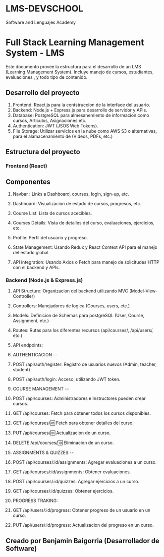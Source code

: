 # LMS-DEVSCHOOL
Software and Lenguajes Academy
# Full Stack Learning Management System - LMS
Este documento provee la estructura para el desarrollo de un LMS (Learning Management System).
Incluye manejo de cursos, estudiantes, evaluaciones , y todo tipo de contenido.

## Desarrollo del proyecto
1. Frontend: React.js para la contstruccion de la interface del usuario.
2. Backend: Node.js + Express.js para desarrollo de servidor y APIs.
3. Database: PostgreSQL para almesanemiento de informacion como cursos, Articulos, Asignaciones etc.
4. Authentication: JWT (JSOS Web Tokens).
5. File Storage: Utilizar servicios en la nube como AWS S3 o alternativas, para el alamacenamiento de (Videos, PDFs, etc.)

## Estructura del proyecto

### Frontend (React)
## Componentes
1. Navbar : Links a Dashboard, courses, login, sign-up, etc.
2. Dashboard: Visualizacion de estado de cursos, progresos, etc.
3. Course List: Lista de cursos acecibles.
4. Courses Details: Vista de detalles del curso, evaluaciones, ejercicios, etc.
5. Profile: Perfil del usuario y progreso.

6. State Management: Usando Redux y React Context API para el manejo del estado global.
7. API integration: Usando Axios o Fetch para manejo de solicitudes HTTP con el backend y APIs.

### Backend (Node.js & Express.js)

1. API Structure: Organizacion del backend utilizando MVC (Model-View-Controller)
2. Controllers: Manejadores de logica (Courses, users, etc.)
3. Models: Definicion de Schemas para postgreSQL (User, Course, Assignment, etc.)
4. Routes: Rutas para los diferentes recursos (api/courses/, /api/users/, etc.)

5. API endpoints:
6. AUTHENTICACION --
7. POST /api/auth/register: Registro de usuarios nuevos (Admin, teacher, student)
8. POST /api/auth/login: Acceso, utilizando JWT token.
9. COURSE MANAGEMENT --
10. POST /api/courses: Administradores e Instructores pueden crear cursos.
11. GET /api/courses: Fetch para obtener todos los cursos disponibles.
12. GET /api/courses/:id: Fetch para obtener detalles del curso.
13. PUT /api/courses/:id: Actualizacion de un curso.
14. DELETE /api/courses/:id: Eliminacion de un curso.
15. ASSIGNMENTS & QUIZZES --
16. POST /api/courses/:id/assignments: Agregar evaluaciones a un curso.
17. GET /api/courses/:id/assignments: Obtener evaluaciones.
18. POST /api/courses/:id/quizzes: Agregar ejercicios a un curso.
19. GET /api/courses/:id/quizzes: Obtener ejercicios.
20. PROGRESS TRAKING:
21. GET /api/users/:id/progress: Obtener progreso de un usuario en un curso.
22. PUT /api/users/:id/progress: Actualizacion del progreso en un curso.







## Creado por Benjamin Baigorria (Desarrollador de Software)